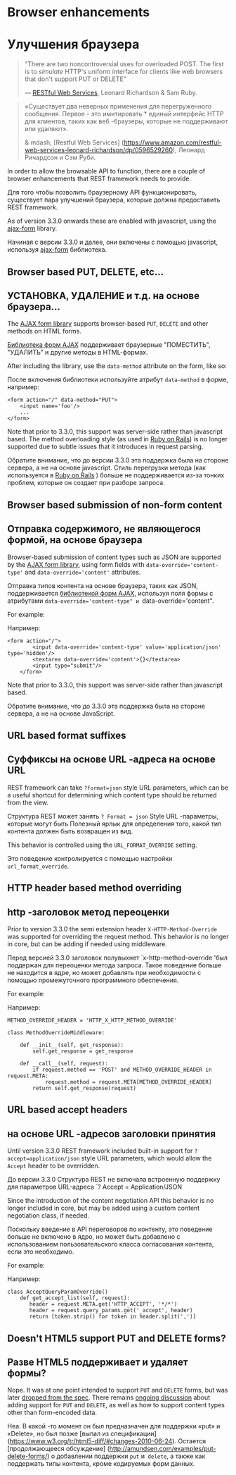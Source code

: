 <!-- TRANSLATED by md-translate -->
# Browser enhancements

# Улучшения браузера

> "There are two noncontroversial uses for overloaded POST.  The first is to *simulate* HTTP's uniform interface for clients like web browsers that don't support PUT or DELETE"
>
> &mdash; [RESTful Web Services](https://www.amazon.com/RESTful-Web-Services-Leonard-Richardson/dp/0596529260), Leonard Richardson & Sam Ruby.

> «Существует два неверных применения для перегруженного сообщения. Первое - это имитировать * единый интерфейс HTTP для клиентов, таких как веб -браузеры, которые не поддерживают или удаляют».
>
> & mdash;
[Restful Web Services] (https://www.amazon.com/restful-web-services-leonard-richardson/dp/0596529260), Леонард Ричардсон и Сэм Руби.

In order to allow the browsable API to function, there are a couple of browser enhancements that REST framework needs to provide.

Для того чтобы позволить браузерному API функционировать, существует пара улучшений браузера, которые должна предоставить REST framework.

As of version 3.3.0 onwards these are enabled with javascript, using the [ajax-form](https://github.com/tomchristie/ajax-form) library.

Начиная с версии 3.3.0 и далее, они включены с помощью javascript, используя [ajax-form](https://github.com/tomchristie/ajax-form ) библиотека.

## Browser based PUT, DELETE, etc...

## УСТАНОВКА, УДАЛЕНИЕ и т.д. на основе браузера...

The [AJAX form library](https://github.com/tomchristie/ajax-form) supports browser-based `PUT`, `DELETE` and other methods on HTML forms.

[Библиотека форм AJAX](https://github.com/tomchristie/ajax-form ) поддерживает браузерные "ПОМЕСТИТЬ", "УДАЛИТЬ" и другие методы в HTML-формах.

After including the library, use the `data-method` attribute on the form, like so:

После включения библиотеки используйте атрибут `data-method` в форме, например:

```
<form action="/" data-method="PUT">
    <input name='foo'/>
    ...
</form>
```

Note that prior to 3.3.0, this support was server-side rather than javascript based. The method overloading style (as used in [Ruby on Rails](https://guides.rubyonrails.org/form_helpers.html#how-do-forms-with-put-or-delete-methods-work)) is no longer supported due to subtle issues that it introduces in request parsing.

Обратите внимание, что до версии 3.3.0 эта поддержка была на стороне сервера, а не на основе javascript. Стиль перегрузки метода (как используется в [Ruby on Rails](https://guides.rubyonrails.org/form_helpers.html#how-do-forms-with-put-or-delete-methods-work) ) больше не поддерживается из-за тонких проблем, которые он создает при разборе запроса.

## Browser based submission of non-form content

## Отправка содержимого, не являющегося формой, на основе браузера

Browser-based submission of content types such as JSON are supported by the [AJAX form library](https://github.com/tomchristie/ajax-form), using form fields with `data-override='content-type'` and `data-override='content'` attributes.

Отправка типов контента на основе браузера, таких как JSON, поддерживается [библиотекой форм AJAX](https://github.com/tomchristie/ajax-form ), используя поля формы с атрибутами `data-override='content-type" и `data-override='content".

For example:

Например:

```
<form action="/">
        <input data-override='content-type' value='application/json' type='hidden'/>
        <textarea data-override='content'>{}</textarea>
        <input type="submit"/>
    </form>
```

Note that prior to 3.3.0, this support was server-side rather than javascript based.

Обратите внимание, что до 3.3.0 эта поддержка была на стороне сервера, а не на основе JavaScript.

## URL based format suffixes

## Суффиксы на основе URL -адреса на основе URL

REST framework can take `?format=json` style URL parameters, which can be a
useful shortcut for determining which content type should be returned from
the view.

Структура REST может занять `? Format = json` Style URL -параметры, которые могут быть
Полезный ярлык для определения того, какой тип контента должен быть возвращен из
вид.

This behavior is controlled using the `URL_FORMAT_OVERRIDE` setting.

Это поведение контролируется с помощью настройки `url_format_override`.

## HTTP header based method overriding

## http -заголовок метод переоценки

Prior to version 3.3.0 the semi extension header `X-HTTP-Method-Override` was supported for overriding the request method. This behavior is no longer in core, but can be adding if needed using middleware.

Перед версией 3.3.0 заголовок полувыхнет `x-http-method-override 'был поддержан для переоценки метода запроса.
Такое поведение больше не находится в ядре, но может добавлять при необходимости с помощью промежуточного программного обеспечения.

For example:

Например:

```
METHOD_OVERRIDE_HEADER = 'HTTP_X_HTTP_METHOD_OVERRIDE'

class MethodOverrideMiddleware:

    def __init__(self, get_response):
        self.get_response = get_response

    def __call__(self, request):
        if request.method == 'POST' and METHOD_OVERRIDE_HEADER in request.META:
            request.method = request.META[METHOD_OVERRIDE_HEADER]
        return self.get_response(request)
```

## URL based accept headers

## на основе URL -адресов заголовки принятия

Until version 3.3.0 REST framework included built-in support for `?accept=application/json` style URL parameters, which would allow the `Accept` header to be overridden.

До версии 3.3.0 Структура REST не включала встроенную поддержку для параметров URL-адреса `? Accept = Application/JSON

Since the introduction of the content negotiation API this behavior is no longer included in core, but may be added using a custom content negotiation class, if needed.

Поскольку введение в API переговоров по контенту, это поведение больше не включено в ядро, но может быть добавлено с использованием пользовательского класса согласования контента, если это необходимо.

For example:

Например:

```
class AcceptQueryParamOverride()
    def get_accept_list(self, request):
       header = request.META.get('HTTP_ACCEPT', '*/*')
       header = request.query_params.get('_accept', header)
       return [token.strip() for token in header.split(',')]
```

## Doesn't HTML5 support PUT and DELETE forms?

## Разве HTML5 поддерживает и удаляет формы?

Nope.  It was at one point intended to support `PUT` and `DELETE` forms, but
was later [dropped from the spec](https://www.w3.org/TR/html5-diff/#changes-2010-06-24).  There remains
[ongoing discussion](http://amundsen.com/examples/put-delete-forms/) about adding support for `PUT` and `DELETE`,
as well as how to support content types other than form-encoded data.

Неа.
В какой -то момент он был предназначен для поддержки «put» и «Delete», но
был позже [выпал из спецификации] (https://www.w3.org/tr/html5-diff/#changes-2010-06-24).
Остается
[продолжающееся обсуждение] (http://amundsen.com/examples/put-delete-forms/) о добавлении поддержки `put` и` delete`,
а также как поддержать типы контента, кроме кодируемых форм данных.